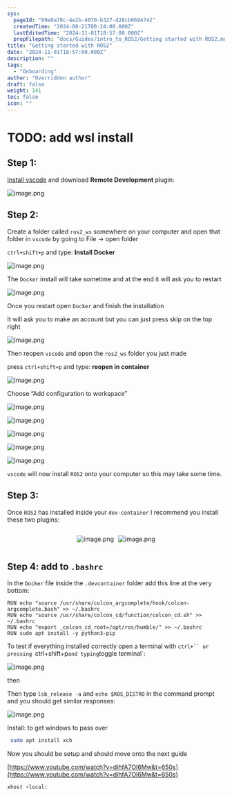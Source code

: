 ```yaml
---
sys:
  pageId: "89e0a78c-4e2b-4070-b327-d28cb0694742"
  createdTime: "2024-08-21T00:24:00.000Z"
  lastEditedTime: "2024-11-01T18:57:00.000Z"
  propFilepath: "docs/Guides/intro_to_ROS2/Getting started with ROS2.md"
title: "Getting started with ROS2"
date: "2024-11-01T18:57:00.000Z"
description: ""
tags:
  - "Onboarding"
author: "Overridden author"
draft: false
weight: 141
toc: false
icon: ""
---
```


# TODO: add wsl install

## Step 1:

[Install vscode](https://code.visualstudio.com/download) and download **Remote Development** plugin:

![image.png](https://prod-files-secure.s3.us-west-2.amazonaws.com/d518164a-d88e-44d1-a4ee-3adb3bd8bce0/efb52993-1881-4a40-b95e-6f020334f022/image.png?X-Amz-Algorithm=AWS4-HMAC-SHA256&X-Amz-Content-Sha256=UNSIGNED-PAYLOAD&X-Amz-Credential=ASIAZI2LB4664YKAX5SV%2F20250314%2Fus-west-2%2Fs3%2Faws4_request&X-Amz-Date=20250314T021434Z&X-Amz-Expires=3600&X-Amz-Security-Token=IQoJb3JpZ2luX2VjEJr%2F%2F%2F%2F%2F%2F%2F%2F%2F%2FwEaCXVzLXdlc3QtMiJHMEUCICzXDIrNnQFO6wjn8WWmIqsC%2FwmSEuiTf0s9GzQcVn7VAiEA5%2BtQPUIYBU3Z25pxIiGqG2WCsUFGs%2FoTId32nz79qoUqiAQI4%2F%2F%2F%2F%2F%2F%2F%2F%2F%2F%2FARAAGgw2Mzc0MjMxODM4MDUiDPDx%2Fy1arHVBACF4QircA56E%2BqffMkPh3a80piFFBtpRl9Q1WN%2BLCVW2WgYwDxWMhHn%2B6JMo6H47Mqs%2FXqLCtNZAur%2FQ9rgRvwYkxV28Pt0raYpJ9dsiGxHD%2FYogedPZuCPZOwhpO%2FCOUine%2BLL1FDvfMGjxl0qivj0vcEmBaoO1E9I5R93FUG7RqsVylWxQVTaN8wKd12Y91UCKaKo9xQyrL8GKpJPkq3%2BNTLJxBQs6nw%2FFz3igBv9aC9BUY4io7Rj8ryyvLHcS7lXlzetALNaL2DdZkfljKnngnQKrrGNVMedGFmH88Z8%2ByG3536IlqpQfAESl7Yb5QVku5i7D7w1hc%2BB%2BEYAm6wjwzqrTP3ojSF9ZGoGSyRX2LbatLbcSk372WgkyrmwhxefJg0otPC%2FuwDcB7GgzUtNXgz4ypwCTOrp797qKk0WEBT6bcOJTvwDhwtQVHgzApcPIpGbyIaGDUjxbfzetcenEu1JtfqJsApSZVgf1GESoosfpXOzOSoS7l%2FFhqPv1MS%2BzFzrslNqDLIBrfGTTMQYCcp8C3JxA8vPZY5SpilyRbC697JMibkpYnDEJt5MzlAEE1wfBYNuqGIVp6Eac%2B3blpKwvJIjTLjGiRBK86SLaQgCHQOe9Ff2m%2B7lQ%2BjeSdVRoMOGOzr4GOqUBdfPljT564LTyrsI7Cx%2Bm5%2BiJiprcxOYuZVhdbKHhGeok8ZTRT9k4M%2BsF%2FQ%2BWDiEBcyzGL4FkFZf7jlvd1yTdf1Z5g%2B7fehSlJFHKezKDDWO1N1lNqYPI%2FIR5FuBKB7kUqhZUZbRY3xftia4zA6FSrXL29eOKI2LUfeuzkQNAPw20D0XPCenidupgQCvUUrDcCk411bDScuE%2B0X7OBGzBzsyVm7os&X-Amz-Signature=c0362771a34eafbee69cf9d5db9dba332f073f60dba8c4041163c040056f38d1&X-Amz-SignedHeaders=host&x-id=GetObject)

## Step 2:

Create a folder called `ros2_ws` somewhere on your computer and open that folder in `vscode` by going to File → open folder 

`ctrl+shift+p` and type: **Install Docker**

![image.png](https://prod-files-secure.s3.us-west-2.amazonaws.com/d518164a-d88e-44d1-a4ee-3adb3bd8bce0/2269dc0e-1cd5-47ff-bceb-c04ad9b2eab0/image.png?X-Amz-Algorithm=AWS4-HMAC-SHA256&X-Amz-Content-Sha256=UNSIGNED-PAYLOAD&X-Amz-Credential=ASIAZI2LB4664YKAX5SV%2F20250314%2Fus-west-2%2Fs3%2Faws4_request&X-Amz-Date=20250314T021434Z&X-Amz-Expires=3600&X-Amz-Security-Token=IQoJb3JpZ2luX2VjEJr%2F%2F%2F%2F%2F%2F%2F%2F%2F%2FwEaCXVzLXdlc3QtMiJHMEUCICzXDIrNnQFO6wjn8WWmIqsC%2FwmSEuiTf0s9GzQcVn7VAiEA5%2BtQPUIYBU3Z25pxIiGqG2WCsUFGs%2FoTId32nz79qoUqiAQI4%2F%2F%2F%2F%2F%2F%2F%2F%2F%2F%2FARAAGgw2Mzc0MjMxODM4MDUiDPDx%2Fy1arHVBACF4QircA56E%2BqffMkPh3a80piFFBtpRl9Q1WN%2BLCVW2WgYwDxWMhHn%2B6JMo6H47Mqs%2FXqLCtNZAur%2FQ9rgRvwYkxV28Pt0raYpJ9dsiGxHD%2FYogedPZuCPZOwhpO%2FCOUine%2BLL1FDvfMGjxl0qivj0vcEmBaoO1E9I5R93FUG7RqsVylWxQVTaN8wKd12Y91UCKaKo9xQyrL8GKpJPkq3%2BNTLJxBQs6nw%2FFz3igBv9aC9BUY4io7Rj8ryyvLHcS7lXlzetALNaL2DdZkfljKnngnQKrrGNVMedGFmH88Z8%2ByG3536IlqpQfAESl7Yb5QVku5i7D7w1hc%2BB%2BEYAm6wjwzqrTP3ojSF9ZGoGSyRX2LbatLbcSk372WgkyrmwhxefJg0otPC%2FuwDcB7GgzUtNXgz4ypwCTOrp797qKk0WEBT6bcOJTvwDhwtQVHgzApcPIpGbyIaGDUjxbfzetcenEu1JtfqJsApSZVgf1GESoosfpXOzOSoS7l%2FFhqPv1MS%2BzFzrslNqDLIBrfGTTMQYCcp8C3JxA8vPZY5SpilyRbC697JMibkpYnDEJt5MzlAEE1wfBYNuqGIVp6Eac%2B3blpKwvJIjTLjGiRBK86SLaQgCHQOe9Ff2m%2B7lQ%2BjeSdVRoMOGOzr4GOqUBdfPljT564LTyrsI7Cx%2Bm5%2BiJiprcxOYuZVhdbKHhGeok8ZTRT9k4M%2BsF%2FQ%2BWDiEBcyzGL4FkFZf7jlvd1yTdf1Z5g%2B7fehSlJFHKezKDDWO1N1lNqYPI%2FIR5FuBKB7kUqhZUZbRY3xftia4zA6FSrXL29eOKI2LUfeuzkQNAPw20D0XPCenidupgQCvUUrDcCk411bDScuE%2B0X7OBGzBzsyVm7os&X-Amz-Signature=b80452b0102726d0a6c44056f2d69bfcb33042f4737af015bd8e255530a41921&X-Amz-SignedHeaders=host&x-id=GetObject)

The `Docker` install will take sometime and at the end it will ask you to restart

![image.png](https://prod-files-secure.s3.us-west-2.amazonaws.com/d518164a-d88e-44d1-a4ee-3adb3bd8bce0/ed233f78-be33-4b1f-b89c-9c346c0e961e/image.png?X-Amz-Algorithm=AWS4-HMAC-SHA256&X-Amz-Content-Sha256=UNSIGNED-PAYLOAD&X-Amz-Credential=ASIAZI2LB4664YKAX5SV%2F20250314%2Fus-west-2%2Fs3%2Faws4_request&X-Amz-Date=20250314T021434Z&X-Amz-Expires=3600&X-Amz-Security-Token=IQoJb3JpZ2luX2VjEJr%2F%2F%2F%2F%2F%2F%2F%2F%2F%2FwEaCXVzLXdlc3QtMiJHMEUCICzXDIrNnQFO6wjn8WWmIqsC%2FwmSEuiTf0s9GzQcVn7VAiEA5%2BtQPUIYBU3Z25pxIiGqG2WCsUFGs%2FoTId32nz79qoUqiAQI4%2F%2F%2F%2F%2F%2F%2F%2F%2F%2F%2FARAAGgw2Mzc0MjMxODM4MDUiDPDx%2Fy1arHVBACF4QircA56E%2BqffMkPh3a80piFFBtpRl9Q1WN%2BLCVW2WgYwDxWMhHn%2B6JMo6H47Mqs%2FXqLCtNZAur%2FQ9rgRvwYkxV28Pt0raYpJ9dsiGxHD%2FYogedPZuCPZOwhpO%2FCOUine%2BLL1FDvfMGjxl0qivj0vcEmBaoO1E9I5R93FUG7RqsVylWxQVTaN8wKd12Y91UCKaKo9xQyrL8GKpJPkq3%2BNTLJxBQs6nw%2FFz3igBv9aC9BUY4io7Rj8ryyvLHcS7lXlzetALNaL2DdZkfljKnngnQKrrGNVMedGFmH88Z8%2ByG3536IlqpQfAESl7Yb5QVku5i7D7w1hc%2BB%2BEYAm6wjwzqrTP3ojSF9ZGoGSyRX2LbatLbcSk372WgkyrmwhxefJg0otPC%2FuwDcB7GgzUtNXgz4ypwCTOrp797qKk0WEBT6bcOJTvwDhwtQVHgzApcPIpGbyIaGDUjxbfzetcenEu1JtfqJsApSZVgf1GESoosfpXOzOSoS7l%2FFhqPv1MS%2BzFzrslNqDLIBrfGTTMQYCcp8C3JxA8vPZY5SpilyRbC697JMibkpYnDEJt5MzlAEE1wfBYNuqGIVp6Eac%2B3blpKwvJIjTLjGiRBK86SLaQgCHQOe9Ff2m%2B7lQ%2BjeSdVRoMOGOzr4GOqUBdfPljT564LTyrsI7Cx%2Bm5%2BiJiprcxOYuZVhdbKHhGeok8ZTRT9k4M%2BsF%2FQ%2BWDiEBcyzGL4FkFZf7jlvd1yTdf1Z5g%2B7fehSlJFHKezKDDWO1N1lNqYPI%2FIR5FuBKB7kUqhZUZbRY3xftia4zA6FSrXL29eOKI2LUfeuzkQNAPw20D0XPCenidupgQCvUUrDcCk411bDScuE%2B0X7OBGzBzsyVm7os&X-Amz-Signature=54d1d20234b51104ac56476cc8ef33e765ee26d6a6c78e1ef7b15ae8e5222daa&X-Amz-SignedHeaders=host&x-id=GetObject)

Once you restart open `Docker` and finish the installation

It will ask you to make an account but you can just press skip on the top right

![image.png](https://prod-files-secure.s3.us-west-2.amazonaws.com/d518164a-d88e-44d1-a4ee-3adb3bd8bce0/21010ad9-1659-4fd9-9f59-9932a09b2a3d/image.png?X-Amz-Algorithm=AWS4-HMAC-SHA256&X-Amz-Content-Sha256=UNSIGNED-PAYLOAD&X-Amz-Credential=ASIAZI2LB4664YKAX5SV%2F20250314%2Fus-west-2%2Fs3%2Faws4_request&X-Amz-Date=20250314T021434Z&X-Amz-Expires=3600&X-Amz-Security-Token=IQoJb3JpZ2luX2VjEJr%2F%2F%2F%2F%2F%2F%2F%2F%2F%2FwEaCXVzLXdlc3QtMiJHMEUCICzXDIrNnQFO6wjn8WWmIqsC%2FwmSEuiTf0s9GzQcVn7VAiEA5%2BtQPUIYBU3Z25pxIiGqG2WCsUFGs%2FoTId32nz79qoUqiAQI4%2F%2F%2F%2F%2F%2F%2F%2F%2F%2F%2FARAAGgw2Mzc0MjMxODM4MDUiDPDx%2Fy1arHVBACF4QircA56E%2BqffMkPh3a80piFFBtpRl9Q1WN%2BLCVW2WgYwDxWMhHn%2B6JMo6H47Mqs%2FXqLCtNZAur%2FQ9rgRvwYkxV28Pt0raYpJ9dsiGxHD%2FYogedPZuCPZOwhpO%2FCOUine%2BLL1FDvfMGjxl0qivj0vcEmBaoO1E9I5R93FUG7RqsVylWxQVTaN8wKd12Y91UCKaKo9xQyrL8GKpJPkq3%2BNTLJxBQs6nw%2FFz3igBv9aC9BUY4io7Rj8ryyvLHcS7lXlzetALNaL2DdZkfljKnngnQKrrGNVMedGFmH88Z8%2ByG3536IlqpQfAESl7Yb5QVku5i7D7w1hc%2BB%2BEYAm6wjwzqrTP3ojSF9ZGoGSyRX2LbatLbcSk372WgkyrmwhxefJg0otPC%2FuwDcB7GgzUtNXgz4ypwCTOrp797qKk0WEBT6bcOJTvwDhwtQVHgzApcPIpGbyIaGDUjxbfzetcenEu1JtfqJsApSZVgf1GESoosfpXOzOSoS7l%2FFhqPv1MS%2BzFzrslNqDLIBrfGTTMQYCcp8C3JxA8vPZY5SpilyRbC697JMibkpYnDEJt5MzlAEE1wfBYNuqGIVp6Eac%2B3blpKwvJIjTLjGiRBK86SLaQgCHQOe9Ff2m%2B7lQ%2BjeSdVRoMOGOzr4GOqUBdfPljT564LTyrsI7Cx%2Bm5%2BiJiprcxOYuZVhdbKHhGeok8ZTRT9k4M%2BsF%2FQ%2BWDiEBcyzGL4FkFZf7jlvd1yTdf1Z5g%2B7fehSlJFHKezKDDWO1N1lNqYPI%2FIR5FuBKB7kUqhZUZbRY3xftia4zA6FSrXL29eOKI2LUfeuzkQNAPw20D0XPCenidupgQCvUUrDcCk411bDScuE%2B0X7OBGzBzsyVm7os&X-Amz-Signature=0c8bdeca93a948017d31e85bab70ded58896cdcb7e7a593577faf7c91719d93d&X-Amz-SignedHeaders=host&x-id=GetObject)

Then reopen `vscode` and open the `ros2_ws` folder you just made

press `ctrl+shift+p` and type: **reopen in container**

![image.png](https://prod-files-secure.s3.us-west-2.amazonaws.com/d518164a-d88e-44d1-a4ee-3adb3bd8bce0/4e93b8c2-41ad-488c-8095-c74205196118/image.png?X-Amz-Algorithm=AWS4-HMAC-SHA256&X-Amz-Content-Sha256=UNSIGNED-PAYLOAD&X-Amz-Credential=ASIAZI2LB4664YKAX5SV%2F20250314%2Fus-west-2%2Fs3%2Faws4_request&X-Amz-Date=20250314T021434Z&X-Amz-Expires=3600&X-Amz-Security-Token=IQoJb3JpZ2luX2VjEJr%2F%2F%2F%2F%2F%2F%2F%2F%2F%2FwEaCXVzLXdlc3QtMiJHMEUCICzXDIrNnQFO6wjn8WWmIqsC%2FwmSEuiTf0s9GzQcVn7VAiEA5%2BtQPUIYBU3Z25pxIiGqG2WCsUFGs%2FoTId32nz79qoUqiAQI4%2F%2F%2F%2F%2F%2F%2F%2F%2F%2F%2FARAAGgw2Mzc0MjMxODM4MDUiDPDx%2Fy1arHVBACF4QircA56E%2BqffMkPh3a80piFFBtpRl9Q1WN%2BLCVW2WgYwDxWMhHn%2B6JMo6H47Mqs%2FXqLCtNZAur%2FQ9rgRvwYkxV28Pt0raYpJ9dsiGxHD%2FYogedPZuCPZOwhpO%2FCOUine%2BLL1FDvfMGjxl0qivj0vcEmBaoO1E9I5R93FUG7RqsVylWxQVTaN8wKd12Y91UCKaKo9xQyrL8GKpJPkq3%2BNTLJxBQs6nw%2FFz3igBv9aC9BUY4io7Rj8ryyvLHcS7lXlzetALNaL2DdZkfljKnngnQKrrGNVMedGFmH88Z8%2ByG3536IlqpQfAESl7Yb5QVku5i7D7w1hc%2BB%2BEYAm6wjwzqrTP3ojSF9ZGoGSyRX2LbatLbcSk372WgkyrmwhxefJg0otPC%2FuwDcB7GgzUtNXgz4ypwCTOrp797qKk0WEBT6bcOJTvwDhwtQVHgzApcPIpGbyIaGDUjxbfzetcenEu1JtfqJsApSZVgf1GESoosfpXOzOSoS7l%2FFhqPv1MS%2BzFzrslNqDLIBrfGTTMQYCcp8C3JxA8vPZY5SpilyRbC697JMibkpYnDEJt5MzlAEE1wfBYNuqGIVp6Eac%2B3blpKwvJIjTLjGiRBK86SLaQgCHQOe9Ff2m%2B7lQ%2BjeSdVRoMOGOzr4GOqUBdfPljT564LTyrsI7Cx%2Bm5%2BiJiprcxOYuZVhdbKHhGeok8ZTRT9k4M%2BsF%2FQ%2BWDiEBcyzGL4FkFZf7jlvd1yTdf1Z5g%2B7fehSlJFHKezKDDWO1N1lNqYPI%2FIR5FuBKB7kUqhZUZbRY3xftia4zA6FSrXL29eOKI2LUfeuzkQNAPw20D0XPCenidupgQCvUUrDcCk411bDScuE%2B0X7OBGzBzsyVm7os&X-Amz-Signature=f13d3def258f0ce1dd69ecb2a0d809a677339b228f77980dccd626930b59f991&X-Amz-SignedHeaders=host&x-id=GetObject)

Choose “Add configuration to workspace”

![image.png](https://prod-files-secure.s3.us-west-2.amazonaws.com/d518164a-d88e-44d1-a4ee-3adb3bd8bce0/9560b282-5060-4989-ba37-97e7b2c22476/image.png?X-Amz-Algorithm=AWS4-HMAC-SHA256&X-Amz-Content-Sha256=UNSIGNED-PAYLOAD&X-Amz-Credential=ASIAZI2LB4664YKAX5SV%2F20250314%2Fus-west-2%2Fs3%2Faws4_request&X-Amz-Date=20250314T021434Z&X-Amz-Expires=3600&X-Amz-Security-Token=IQoJb3JpZ2luX2VjEJr%2F%2F%2F%2F%2F%2F%2F%2F%2F%2FwEaCXVzLXdlc3QtMiJHMEUCICzXDIrNnQFO6wjn8WWmIqsC%2FwmSEuiTf0s9GzQcVn7VAiEA5%2BtQPUIYBU3Z25pxIiGqG2WCsUFGs%2FoTId32nz79qoUqiAQI4%2F%2F%2F%2F%2F%2F%2F%2F%2F%2F%2FARAAGgw2Mzc0MjMxODM4MDUiDPDx%2Fy1arHVBACF4QircA56E%2BqffMkPh3a80piFFBtpRl9Q1WN%2BLCVW2WgYwDxWMhHn%2B6JMo6H47Mqs%2FXqLCtNZAur%2FQ9rgRvwYkxV28Pt0raYpJ9dsiGxHD%2FYogedPZuCPZOwhpO%2FCOUine%2BLL1FDvfMGjxl0qivj0vcEmBaoO1E9I5R93FUG7RqsVylWxQVTaN8wKd12Y91UCKaKo9xQyrL8GKpJPkq3%2BNTLJxBQs6nw%2FFz3igBv9aC9BUY4io7Rj8ryyvLHcS7lXlzetALNaL2DdZkfljKnngnQKrrGNVMedGFmH88Z8%2ByG3536IlqpQfAESl7Yb5QVku5i7D7w1hc%2BB%2BEYAm6wjwzqrTP3ojSF9ZGoGSyRX2LbatLbcSk372WgkyrmwhxefJg0otPC%2FuwDcB7GgzUtNXgz4ypwCTOrp797qKk0WEBT6bcOJTvwDhwtQVHgzApcPIpGbyIaGDUjxbfzetcenEu1JtfqJsApSZVgf1GESoosfpXOzOSoS7l%2FFhqPv1MS%2BzFzrslNqDLIBrfGTTMQYCcp8C3JxA8vPZY5SpilyRbC697JMibkpYnDEJt5MzlAEE1wfBYNuqGIVp6Eac%2B3blpKwvJIjTLjGiRBK86SLaQgCHQOe9Ff2m%2B7lQ%2BjeSdVRoMOGOzr4GOqUBdfPljT564LTyrsI7Cx%2Bm5%2BiJiprcxOYuZVhdbKHhGeok8ZTRT9k4M%2BsF%2FQ%2BWDiEBcyzGL4FkFZf7jlvd1yTdf1Z5g%2B7fehSlJFHKezKDDWO1N1lNqYPI%2FIR5FuBKB7kUqhZUZbRY3xftia4zA6FSrXL29eOKI2LUfeuzkQNAPw20D0XPCenidupgQCvUUrDcCk411bDScuE%2B0X7OBGzBzsyVm7os&X-Amz-Signature=3f600f8269c8188c7aae625e5f03d3d306c77b921386e87b9727472355f2982d&X-Amz-SignedHeaders=host&x-id=GetObject)

![image.png](https://prod-files-secure.s3.us-west-2.amazonaws.com/d518164a-d88e-44d1-a4ee-3adb3bd8bce0/2ee63f81-886b-48e8-a553-dc6e5eac99e4/image.png?X-Amz-Algorithm=AWS4-HMAC-SHA256&X-Amz-Content-Sha256=UNSIGNED-PAYLOAD&X-Amz-Credential=ASIAZI2LB4664YKAX5SV%2F20250314%2Fus-west-2%2Fs3%2Faws4_request&X-Amz-Date=20250314T021434Z&X-Amz-Expires=3600&X-Amz-Security-Token=IQoJb3JpZ2luX2VjEJr%2F%2F%2F%2F%2F%2F%2F%2F%2F%2FwEaCXVzLXdlc3QtMiJHMEUCICzXDIrNnQFO6wjn8WWmIqsC%2FwmSEuiTf0s9GzQcVn7VAiEA5%2BtQPUIYBU3Z25pxIiGqG2WCsUFGs%2FoTId32nz79qoUqiAQI4%2F%2F%2F%2F%2F%2F%2F%2F%2F%2F%2FARAAGgw2Mzc0MjMxODM4MDUiDPDx%2Fy1arHVBACF4QircA56E%2BqffMkPh3a80piFFBtpRl9Q1WN%2BLCVW2WgYwDxWMhHn%2B6JMo6H47Mqs%2FXqLCtNZAur%2FQ9rgRvwYkxV28Pt0raYpJ9dsiGxHD%2FYogedPZuCPZOwhpO%2FCOUine%2BLL1FDvfMGjxl0qivj0vcEmBaoO1E9I5R93FUG7RqsVylWxQVTaN8wKd12Y91UCKaKo9xQyrL8GKpJPkq3%2BNTLJxBQs6nw%2FFz3igBv9aC9BUY4io7Rj8ryyvLHcS7lXlzetALNaL2DdZkfljKnngnQKrrGNVMedGFmH88Z8%2ByG3536IlqpQfAESl7Yb5QVku5i7D7w1hc%2BB%2BEYAm6wjwzqrTP3ojSF9ZGoGSyRX2LbatLbcSk372WgkyrmwhxefJg0otPC%2FuwDcB7GgzUtNXgz4ypwCTOrp797qKk0WEBT6bcOJTvwDhwtQVHgzApcPIpGbyIaGDUjxbfzetcenEu1JtfqJsApSZVgf1GESoosfpXOzOSoS7l%2FFhqPv1MS%2BzFzrslNqDLIBrfGTTMQYCcp8C3JxA8vPZY5SpilyRbC697JMibkpYnDEJt5MzlAEE1wfBYNuqGIVp6Eac%2B3blpKwvJIjTLjGiRBK86SLaQgCHQOe9Ff2m%2B7lQ%2BjeSdVRoMOGOzr4GOqUBdfPljT564LTyrsI7Cx%2Bm5%2BiJiprcxOYuZVhdbKHhGeok8ZTRT9k4M%2BsF%2FQ%2BWDiEBcyzGL4FkFZf7jlvd1yTdf1Z5g%2B7fehSlJFHKezKDDWO1N1lNqYPI%2FIR5FuBKB7kUqhZUZbRY3xftia4zA6FSrXL29eOKI2LUfeuzkQNAPw20D0XPCenidupgQCvUUrDcCk411bDScuE%2B0X7OBGzBzsyVm7os&X-Amz-Signature=aa23a648b6f7e871b163aac4de55dd997ae19b159ea45e04a7463b9f1d40a9ca&X-Amz-SignedHeaders=host&x-id=GetObject)

![image.png](https://prod-files-secure.s3.us-west-2.amazonaws.com/d518164a-d88e-44d1-a4ee-3adb3bd8bce0/ae1580b2-b048-407e-aed9-b584224a7a04/image.png?X-Amz-Algorithm=AWS4-HMAC-SHA256&X-Amz-Content-Sha256=UNSIGNED-PAYLOAD&X-Amz-Credential=ASIAZI2LB4664YKAX5SV%2F20250314%2Fus-west-2%2Fs3%2Faws4_request&X-Amz-Date=20250314T021434Z&X-Amz-Expires=3600&X-Amz-Security-Token=IQoJb3JpZ2luX2VjEJr%2F%2F%2F%2F%2F%2F%2F%2F%2F%2FwEaCXVzLXdlc3QtMiJHMEUCICzXDIrNnQFO6wjn8WWmIqsC%2FwmSEuiTf0s9GzQcVn7VAiEA5%2BtQPUIYBU3Z25pxIiGqG2WCsUFGs%2FoTId32nz79qoUqiAQI4%2F%2F%2F%2F%2F%2F%2F%2F%2F%2F%2FARAAGgw2Mzc0MjMxODM4MDUiDPDx%2Fy1arHVBACF4QircA56E%2BqffMkPh3a80piFFBtpRl9Q1WN%2BLCVW2WgYwDxWMhHn%2B6JMo6H47Mqs%2FXqLCtNZAur%2FQ9rgRvwYkxV28Pt0raYpJ9dsiGxHD%2FYogedPZuCPZOwhpO%2FCOUine%2BLL1FDvfMGjxl0qivj0vcEmBaoO1E9I5R93FUG7RqsVylWxQVTaN8wKd12Y91UCKaKo9xQyrL8GKpJPkq3%2BNTLJxBQs6nw%2FFz3igBv9aC9BUY4io7Rj8ryyvLHcS7lXlzetALNaL2DdZkfljKnngnQKrrGNVMedGFmH88Z8%2ByG3536IlqpQfAESl7Yb5QVku5i7D7w1hc%2BB%2BEYAm6wjwzqrTP3ojSF9ZGoGSyRX2LbatLbcSk372WgkyrmwhxefJg0otPC%2FuwDcB7GgzUtNXgz4ypwCTOrp797qKk0WEBT6bcOJTvwDhwtQVHgzApcPIpGbyIaGDUjxbfzetcenEu1JtfqJsApSZVgf1GESoosfpXOzOSoS7l%2FFhqPv1MS%2BzFzrslNqDLIBrfGTTMQYCcp8C3JxA8vPZY5SpilyRbC697JMibkpYnDEJt5MzlAEE1wfBYNuqGIVp6Eac%2B3blpKwvJIjTLjGiRBK86SLaQgCHQOe9Ff2m%2B7lQ%2BjeSdVRoMOGOzr4GOqUBdfPljT564LTyrsI7Cx%2Bm5%2BiJiprcxOYuZVhdbKHhGeok8ZTRT9k4M%2BsF%2FQ%2BWDiEBcyzGL4FkFZf7jlvd1yTdf1Z5g%2B7fehSlJFHKezKDDWO1N1lNqYPI%2FIR5FuBKB7kUqhZUZbRY3xftia4zA6FSrXL29eOKI2LUfeuzkQNAPw20D0XPCenidupgQCvUUrDcCk411bDScuE%2B0X7OBGzBzsyVm7os&X-Amz-Signature=bdc36a10689284accb4c0393536c111c034ee8a6b5303d886c8295279a03392e&X-Amz-SignedHeaders=host&x-id=GetObject)

![image.png](https://prod-files-secure.s3.us-west-2.amazonaws.com/d518164a-d88e-44d1-a4ee-3adb3bd8bce0/53255b28-f75e-430f-b9e3-c0ac8577e42b/image.png?X-Amz-Algorithm=AWS4-HMAC-SHA256&X-Amz-Content-Sha256=UNSIGNED-PAYLOAD&X-Amz-Credential=ASIAZI2LB4664YKAX5SV%2F20250314%2Fus-west-2%2Fs3%2Faws4_request&X-Amz-Date=20250314T021434Z&X-Amz-Expires=3600&X-Amz-Security-Token=IQoJb3JpZ2luX2VjEJr%2F%2F%2F%2F%2F%2F%2F%2F%2F%2FwEaCXVzLXdlc3QtMiJHMEUCICzXDIrNnQFO6wjn8WWmIqsC%2FwmSEuiTf0s9GzQcVn7VAiEA5%2BtQPUIYBU3Z25pxIiGqG2WCsUFGs%2FoTId32nz79qoUqiAQI4%2F%2F%2F%2F%2F%2F%2F%2F%2F%2F%2FARAAGgw2Mzc0MjMxODM4MDUiDPDx%2Fy1arHVBACF4QircA56E%2BqffMkPh3a80piFFBtpRl9Q1WN%2BLCVW2WgYwDxWMhHn%2B6JMo6H47Mqs%2FXqLCtNZAur%2FQ9rgRvwYkxV28Pt0raYpJ9dsiGxHD%2FYogedPZuCPZOwhpO%2FCOUine%2BLL1FDvfMGjxl0qivj0vcEmBaoO1E9I5R93FUG7RqsVylWxQVTaN8wKd12Y91UCKaKo9xQyrL8GKpJPkq3%2BNTLJxBQs6nw%2FFz3igBv9aC9BUY4io7Rj8ryyvLHcS7lXlzetALNaL2DdZkfljKnngnQKrrGNVMedGFmH88Z8%2ByG3536IlqpQfAESl7Yb5QVku5i7D7w1hc%2BB%2BEYAm6wjwzqrTP3ojSF9ZGoGSyRX2LbatLbcSk372WgkyrmwhxefJg0otPC%2FuwDcB7GgzUtNXgz4ypwCTOrp797qKk0WEBT6bcOJTvwDhwtQVHgzApcPIpGbyIaGDUjxbfzetcenEu1JtfqJsApSZVgf1GESoosfpXOzOSoS7l%2FFhqPv1MS%2BzFzrslNqDLIBrfGTTMQYCcp8C3JxA8vPZY5SpilyRbC697JMibkpYnDEJt5MzlAEE1wfBYNuqGIVp6Eac%2B3blpKwvJIjTLjGiRBK86SLaQgCHQOe9Ff2m%2B7lQ%2BjeSdVRoMOGOzr4GOqUBdfPljT564LTyrsI7Cx%2Bm5%2BiJiprcxOYuZVhdbKHhGeok8ZTRT9k4M%2BsF%2FQ%2BWDiEBcyzGL4FkFZf7jlvd1yTdf1Z5g%2B7fehSlJFHKezKDDWO1N1lNqYPI%2FIR5FuBKB7kUqhZUZbRY3xftia4zA6FSrXL29eOKI2LUfeuzkQNAPw20D0XPCenidupgQCvUUrDcCk411bDScuE%2B0X7OBGzBzsyVm7os&X-Amz-Signature=12568697fa395eb0752589ecdc801fa048a81f56217f23fe4bba2583a774c795&X-Amz-SignedHeaders=host&x-id=GetObject)

![image.png](https://prod-files-secure.s3.us-west-2.amazonaws.com/d518164a-d88e-44d1-a4ee-3adb3bd8bce0/7c562767-5af9-4ffb-97d1-327bcdf4ee00/image.png?X-Amz-Algorithm=AWS4-HMAC-SHA256&X-Amz-Content-Sha256=UNSIGNED-PAYLOAD&X-Amz-Credential=ASIAZI2LB4664YKAX5SV%2F20250314%2Fus-west-2%2Fs3%2Faws4_request&X-Amz-Date=20250314T021434Z&X-Amz-Expires=3600&X-Amz-Security-Token=IQoJb3JpZ2luX2VjEJr%2F%2F%2F%2F%2F%2F%2F%2F%2F%2FwEaCXVzLXdlc3QtMiJHMEUCICzXDIrNnQFO6wjn8WWmIqsC%2FwmSEuiTf0s9GzQcVn7VAiEA5%2BtQPUIYBU3Z25pxIiGqG2WCsUFGs%2FoTId32nz79qoUqiAQI4%2F%2F%2F%2F%2F%2F%2F%2F%2F%2F%2FARAAGgw2Mzc0MjMxODM4MDUiDPDx%2Fy1arHVBACF4QircA56E%2BqffMkPh3a80piFFBtpRl9Q1WN%2BLCVW2WgYwDxWMhHn%2B6JMo6H47Mqs%2FXqLCtNZAur%2FQ9rgRvwYkxV28Pt0raYpJ9dsiGxHD%2FYogedPZuCPZOwhpO%2FCOUine%2BLL1FDvfMGjxl0qivj0vcEmBaoO1E9I5R93FUG7RqsVylWxQVTaN8wKd12Y91UCKaKo9xQyrL8GKpJPkq3%2BNTLJxBQs6nw%2FFz3igBv9aC9BUY4io7Rj8ryyvLHcS7lXlzetALNaL2DdZkfljKnngnQKrrGNVMedGFmH88Z8%2ByG3536IlqpQfAESl7Yb5QVku5i7D7w1hc%2BB%2BEYAm6wjwzqrTP3ojSF9ZGoGSyRX2LbatLbcSk372WgkyrmwhxefJg0otPC%2FuwDcB7GgzUtNXgz4ypwCTOrp797qKk0WEBT6bcOJTvwDhwtQVHgzApcPIpGbyIaGDUjxbfzetcenEu1JtfqJsApSZVgf1GESoosfpXOzOSoS7l%2FFhqPv1MS%2BzFzrslNqDLIBrfGTTMQYCcp8C3JxA8vPZY5SpilyRbC697JMibkpYnDEJt5MzlAEE1wfBYNuqGIVp6Eac%2B3blpKwvJIjTLjGiRBK86SLaQgCHQOe9Ff2m%2B7lQ%2BjeSdVRoMOGOzr4GOqUBdfPljT564LTyrsI7Cx%2Bm5%2BiJiprcxOYuZVhdbKHhGeok8ZTRT9k4M%2BsF%2FQ%2BWDiEBcyzGL4FkFZf7jlvd1yTdf1Z5g%2B7fehSlJFHKezKDDWO1N1lNqYPI%2FIR5FuBKB7kUqhZUZbRY3xftia4zA6FSrXL29eOKI2LUfeuzkQNAPw20D0XPCenidupgQCvUUrDcCk411bDScuE%2B0X7OBGzBzsyVm7os&X-Amz-Signature=f0a6ce98509e330475bc82836480775382560522d3fbebfbcd9b9d84c9032ba9&X-Amz-SignedHeaders=host&x-id=GetObject)

`vscode` will now install `ROS2` onto your computer so this may take some time.

## Step 3:

Once `ROS2` has installed inside your `dev-container` I recommend you install these two plugins:

<div style="display: flex;flex-direction: row; column-gap:10px; max-width: 630px;justify-content: center;">
<div>

![image.png](https://prod-files-secure.s3.us-west-2.amazonaws.com/d518164a-d88e-44d1-a4ee-3adb3bd8bce0/3fc3d550-5a54-4ba1-ba6b-faa01cdb7369/image.png?X-Amz-Algorithm=AWS4-HMAC-SHA256&X-Amz-Content-Sha256=UNSIGNED-PAYLOAD&X-Amz-Credential=ASIAZI2LB466YR7UUS3Q%2F20250314%2Fus-west-2%2Fs3%2Faws4_request&X-Amz-Date=20250314T021436Z&X-Amz-Expires=3600&X-Amz-Security-Token=IQoJb3JpZ2luX2VjEJr%2F%2F%2F%2F%2F%2F%2F%2F%2F%2FwEaCXVzLXdlc3QtMiJIMEYCIQDMrYgD92eu9z%2BpMnWacZh7aPn1zWEXFF80Rf%2F6EMESxgIhALnmugyoGyxAYpUCXzpDblQCioIPGnUegqspLS5yiI7CKogECOP%2F%2F%2F%2F%2F%2F%2F%2F%2F%2FwEQABoMNjM3NDIzMTgzODA1IgzO1fBQKYX02HYDTvIq3APn4hj7o%2BDqWLcKDjqm1tcFUP4T%2BV8%2BXfYFHr67sUULeRWFVglx62x%2FRDuYREBSsdyWXj6Denh9qAlQEiYXFe7U6MB0XmBlbI7QbcXAUDmP98Ll8thzvVOJj1k0Ci5aoVwO9vxdGw%2B2tJZv3cibZsoNW5fl0eO2Af1GXc8L5SPgogBiXhxEdq2beqALZqgyEEn6w%2BD%2FAplOuS%2BvHmaT1dmWa7qMduXllafXt6%2BamHKjVhqSU1eB5jdX7oQdoGXeD0hmepAkApGAwUQmKMSgM0YGA4ggiCUduYKe%2FygnKxb9knxH2nofbJ0E6X05Vvb7PoI1MyXJcS5go%2FL2qQStggkYbrBHn8112qaxQBumFP1CWslBGcRUqEO%2FfkFjK71e6igG5lVvidjipgAhYyRfU9s7kitOIQ4dFhtX6sb8bKbQued3yOowKodveXSc4C6uIP%2FgFfBgUr%2FRi4m0ThYeHuialMoM6DiOkPZa%2FQ0FtEtW4O6%2F2L1qhqBFQesnlwsfNis3pH9eJxvStMQO7Vp%2Fcv6OiR%2BkxcBs8aNlCz6CMdaH6lztBTOqH5xKHnycCrfb2loYmt4pIXoasIbPbtqRunOUyLZSNw%2Fo5Ipv%2BWvoQxS3QeYOpeAd6Ptn5fxPBjC5js6%2BBjqkAQ%2B%2BVXha9uoV3weQXM8fzEZOp69VSFmzn2reZwXpk50aJfzNC0EfV7my1qC6vvzF2YWyd9RBRATj1YiN3OWUichGSVP2wEX%2FY4k3dPgP%2BWSZpayo2i93PhbCvOwo%2BRAKcUw97WYMpkvJ5as%2BEmNHHgGXbiVBOr9oVorDX9sMYNvOqqL0K6lIJEpTGlc9tPyIHjxSSF7q0ULZYJQJScgvlufVBG7Q&X-Amz-Signature=86b19cd2c5c7f6282f01eee57d7e444b7e0007415c955a6bfe268fd5e52877b9&X-Amz-SignedHeaders=host&x-id=GetObject)

</div>
<div>

![image.png](https://prod-files-secure.s3.us-west-2.amazonaws.com/d518164a-d88e-44d1-a4ee-3adb3bd8bce0/d994cc66-13c2-4093-a5a3-f84cf4601a82/image.png?X-Amz-Algorithm=AWS4-HMAC-SHA256&X-Amz-Content-Sha256=UNSIGNED-PAYLOAD&X-Amz-Credential=ASIAZI2LB466Q3A5LKAS%2F20250314%2Fus-west-2%2Fs3%2Faws4_request&X-Amz-Date=20250314T021438Z&X-Amz-Expires=3600&X-Amz-Security-Token=IQoJb3JpZ2luX2VjEJr%2F%2F%2F%2F%2F%2F%2F%2F%2F%2FwEaCXVzLXdlc3QtMiJHMEUCIQDBVurmtJ91U8S%2F64sinKFTF0v8%2BxAvt2j0HVdSJEYaBwIgedKBXmOkBZzR9qG8%2B7ze3SszQgZ42sEFDGVw72bKId4qiAQI4%2F%2F%2F%2F%2F%2F%2F%2F%2F%2F%2FARAAGgw2Mzc0MjMxODM4MDUiDG%2BrR4HBaLRFiyfNeyrcA99gyP00emYhH%2FG%2B2ZH7YpkuPjJpVLJj86%2FEb%2FWZGaHZlWRTmpl7tHha72fBniYerXfTs7gUtycoo01zyTWwQDfiCli9wu%2B73X1a%2BRTZBYpF8S1%2FX0FNfkbaV6TM%2BMRagiNcRFFTrzcP%2FsS0K4bxcWJILTNRGkBgg0s1BAmQh6T5PNoYy29lVEnfKFqKIyaLA4yP96oyWUYwFkFO9wXxkzABOKQ9yI5yjyWr2SvG3jPW1SqV3Io1k8r0SXCf5Twg746ntf4uHNgQwy5yngX8HiDWJQeRqz9fXaDUQAZeIWs2VhFs1YfZ8NH5VdSihwQjpou%2BYdvhKr7OrrrbJoRgzhr1JJasy6vnnjN11brHLC4B3uCrPjsp0oEvl7ULCeBvMch1iWOsagHlUUKa%2BCrIHAEE8W8gC%2FC41TdqHdYHkjFKmH8ihwo%2Bq%2BPdTnMVkKVhsIM8tbVG%2FTE0D%2FzeMFCLZBrtO3sAtYp1QZUp6jOm8TNn%2FsiaGSeO7j7FSSV46XDP0dW1aYQBK4h3oAAl3EOC4Ay0HISXTYZ%2FDFCR1J6Pd4ua%2FpD2EbELDrVqPVpwPuykmM1JBUl1BFUn1hlhxD7VzQmJXi5JhkS44m%2F8MTAwwQA493RZ3woEA%2FSQvkCHMMGOzr4GOqUBrPmN1wDfUzYl5n9o%2Ft%2FQ4828yAwO4vJ3NyPXyHV8ZHDV8EY9gJCacm2m2OtPA0gE0LZjd6cit8GkaqZZ9y630d%2FKPI1NwW3xYgVkDb4dx4hbl1uDRbUehwECSPWGEkg7vtV6B95Oju7EWFnH3KEdECe2IgpW5I9ryVktkWxV6X9g1ht%2FfAdRlFcfBxMQeozt7FuEWSanKioVJKRgmLIqmCFeZJ5f&X-Amz-Signature=e650147e138440ee373453e053ec7a2f068952a652a64bbeccce8d1daa33c557&X-Amz-SignedHeaders=host&x-id=GetObject)

</div>
</div>

## Step 4: add to `.bashrc`

In the `Docker` file inside the `.devcontainer` folder add this line at the very bottom: 

```docker
RUN echo "source /usr/share/colcon_argcomplete/hook/colcon-argcomplete.bash" >> ~/.bashrc
RUN echo "source /usr/share/colcon_cd/function/colcon_cd.sh" >> ~/.bashrc
RUN echo "export _colcon_cd_root=/opt/ros/humble/" >> ~/.bashrc
RUN sudo apt install -y python3-pip 
```

To test if everything installed correctly open a terminal with `ctrl+`` or pressing `ctrl+shift+p` and typing `toggle terminal`:

![image.png](https://prod-files-secure.s3.us-west-2.amazonaws.com/d518164a-d88e-44d1-a4ee-3adb3bd8bce0/6a4943d8-b04e-4c02-9a58-775f3384d1a5/image.png?X-Amz-Algorithm=AWS4-HMAC-SHA256&X-Amz-Content-Sha256=UNSIGNED-PAYLOAD&X-Amz-Credential=ASIAZI2LB4664YKAX5SV%2F20250314%2Fus-west-2%2Fs3%2Faws4_request&X-Amz-Date=20250314T021434Z&X-Amz-Expires=3600&X-Amz-Security-Token=IQoJb3JpZ2luX2VjEJr%2F%2F%2F%2F%2F%2F%2F%2F%2F%2FwEaCXVzLXdlc3QtMiJHMEUCICzXDIrNnQFO6wjn8WWmIqsC%2FwmSEuiTf0s9GzQcVn7VAiEA5%2BtQPUIYBU3Z25pxIiGqG2WCsUFGs%2FoTId32nz79qoUqiAQI4%2F%2F%2F%2F%2F%2F%2F%2F%2F%2F%2FARAAGgw2Mzc0MjMxODM4MDUiDPDx%2Fy1arHVBACF4QircA56E%2BqffMkPh3a80piFFBtpRl9Q1WN%2BLCVW2WgYwDxWMhHn%2B6JMo6H47Mqs%2FXqLCtNZAur%2FQ9rgRvwYkxV28Pt0raYpJ9dsiGxHD%2FYogedPZuCPZOwhpO%2FCOUine%2BLL1FDvfMGjxl0qivj0vcEmBaoO1E9I5R93FUG7RqsVylWxQVTaN8wKd12Y91UCKaKo9xQyrL8GKpJPkq3%2BNTLJxBQs6nw%2FFz3igBv9aC9BUY4io7Rj8ryyvLHcS7lXlzetALNaL2DdZkfljKnngnQKrrGNVMedGFmH88Z8%2ByG3536IlqpQfAESl7Yb5QVku5i7D7w1hc%2BB%2BEYAm6wjwzqrTP3ojSF9ZGoGSyRX2LbatLbcSk372WgkyrmwhxefJg0otPC%2FuwDcB7GgzUtNXgz4ypwCTOrp797qKk0WEBT6bcOJTvwDhwtQVHgzApcPIpGbyIaGDUjxbfzetcenEu1JtfqJsApSZVgf1GESoosfpXOzOSoS7l%2FFhqPv1MS%2BzFzrslNqDLIBrfGTTMQYCcp8C3JxA8vPZY5SpilyRbC697JMibkpYnDEJt5MzlAEE1wfBYNuqGIVp6Eac%2B3blpKwvJIjTLjGiRBK86SLaQgCHQOe9Ff2m%2B7lQ%2BjeSdVRoMOGOzr4GOqUBdfPljT564LTyrsI7Cx%2Bm5%2BiJiprcxOYuZVhdbKHhGeok8ZTRT9k4M%2BsF%2FQ%2BWDiEBcyzGL4FkFZf7jlvd1yTdf1Z5g%2B7fehSlJFHKezKDDWO1N1lNqYPI%2FIR5FuBKB7kUqhZUZbRY3xftia4zA6FSrXL29eOKI2LUfeuzkQNAPw20D0XPCenidupgQCvUUrDcCk411bDScuE%2B0X7OBGzBzsyVm7os&X-Amz-Signature=aff66baec2d6b14fc24ac94448cbbe643c0e2461d346aae18504092cbf6e92c3&X-Amz-SignedHeaders=host&x-id=GetObject)

then 

Then type `lsb_release -a` and `echo $ROS_DISTRO` in the command prompt and you should get similar responses:

![image.png](https://prod-files-secure.s3.us-west-2.amazonaws.com/d518164a-d88e-44d1-a4ee-3adb3bd8bce0/3e635dec-a805-4e85-8b9e-d000e5b71a4e/image.png?X-Amz-Algorithm=AWS4-HMAC-SHA256&X-Amz-Content-Sha256=UNSIGNED-PAYLOAD&X-Amz-Credential=ASIAZI2LB4664YKAX5SV%2F20250314%2Fus-west-2%2Fs3%2Faws4_request&X-Amz-Date=20250314T021434Z&X-Amz-Expires=3600&X-Amz-Security-Token=IQoJb3JpZ2luX2VjEJr%2F%2F%2F%2F%2F%2F%2F%2F%2F%2FwEaCXVzLXdlc3QtMiJHMEUCICzXDIrNnQFO6wjn8WWmIqsC%2FwmSEuiTf0s9GzQcVn7VAiEA5%2BtQPUIYBU3Z25pxIiGqG2WCsUFGs%2FoTId32nz79qoUqiAQI4%2F%2F%2F%2F%2F%2F%2F%2F%2F%2F%2FARAAGgw2Mzc0MjMxODM4MDUiDPDx%2Fy1arHVBACF4QircA56E%2BqffMkPh3a80piFFBtpRl9Q1WN%2BLCVW2WgYwDxWMhHn%2B6JMo6H47Mqs%2FXqLCtNZAur%2FQ9rgRvwYkxV28Pt0raYpJ9dsiGxHD%2FYogedPZuCPZOwhpO%2FCOUine%2BLL1FDvfMGjxl0qivj0vcEmBaoO1E9I5R93FUG7RqsVylWxQVTaN8wKd12Y91UCKaKo9xQyrL8GKpJPkq3%2BNTLJxBQs6nw%2FFz3igBv9aC9BUY4io7Rj8ryyvLHcS7lXlzetALNaL2DdZkfljKnngnQKrrGNVMedGFmH88Z8%2ByG3536IlqpQfAESl7Yb5QVku5i7D7w1hc%2BB%2BEYAm6wjwzqrTP3ojSF9ZGoGSyRX2LbatLbcSk372WgkyrmwhxefJg0otPC%2FuwDcB7GgzUtNXgz4ypwCTOrp797qKk0WEBT6bcOJTvwDhwtQVHgzApcPIpGbyIaGDUjxbfzetcenEu1JtfqJsApSZVgf1GESoosfpXOzOSoS7l%2FFhqPv1MS%2BzFzrslNqDLIBrfGTTMQYCcp8C3JxA8vPZY5SpilyRbC697JMibkpYnDEJt5MzlAEE1wfBYNuqGIVp6Eac%2B3blpKwvJIjTLjGiRBK86SLaQgCHQOe9Ff2m%2B7lQ%2BjeSdVRoMOGOzr4GOqUBdfPljT564LTyrsI7Cx%2Bm5%2BiJiprcxOYuZVhdbKHhGeok8ZTRT9k4M%2BsF%2FQ%2BWDiEBcyzGL4FkFZf7jlvd1yTdf1Z5g%2B7fehSlJFHKezKDDWO1N1lNqYPI%2FIR5FuBKB7kUqhZUZbRY3xftia4zA6FSrXL29eOKI2LUfeuzkQNAPw20D0XPCenidupgQCvUUrDcCk411bDScuE%2B0X7OBGzBzsyVm7os&X-Amz-Signature=1f481880fd21baa3237ad61a5f0c2db42b1cc614d60550e7f877f77d7907c97b&X-Amz-SignedHeaders=host&x-id=GetObject)

Install:  to get windows to pass over

```bash
 sudo apt install xcb
```

Now you should be setup and should move onto the next guide 

[https://www.youtube.com/watch?v=dihfA7Ol6Mw&t=650s](https://www.youtube.com/watch?v=dihfA7Ol6Mw&t=650s)

```python
xhost +local:
```
